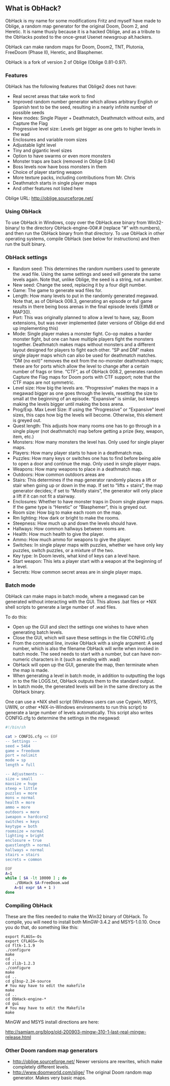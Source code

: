 ## What is ObHack?

ObHack is my name for some modifications Fritz and myself have made
to Oblige, a random map generator for the original Doom, Doom 2, and
Heretic. It is name thusly because it is a hacked Oblige, and as a tribute
to the ObHacks posted to the once-great Usenet newsgroup alt.hackers.

ObHack can make random maps for Doom, Doom2, TNT, Plutonia, FreeDoom (Phase 
II), Heretic, and Blasphemer. 

ObHack is a fork of version 2 of Oblige (Oblige 0.81-0.97). 

### Features

ObHack has the following features that Oblige2 does not have:

* Real secret areas that take work to find
* Improved random number generator which allows arbitrary English or 
  Spanish text to be the seed, resulting in a nearly infinite number of 
  possible seeds
* New modes: Single Player + Deathmatch, Deathmatch without exits, and 
  Capture the Flag
* Progressive level size: Levels get bigger as one gets to higher levels 
  in the wad
* Enclosures and variable room sizes
* Adjustable light level
* Tiny and gigantic level sizes
* Option to have swarms or even more monsters
* Monster traps are back (removed in Oblige 0.94)
* Boss levels now have boss monsters in them
* Choice of player starting weapon
* More texture packs, including contributions from Mr. Chris
* Deathmatch starts in single player maps
* And other features not listed here 

Oblige URL: http://oblige.sourceforge.net/

### Using ObHack

To use ObHack in Windows, copy over the ObHack.exe binary from Win32-binary/
to the directory ObHack-engine-00#.# (replace “#” with numbers), and then
run the ObHack binary from that directory. To use ObHack in other operating
systems, compile ObHack (see below for instructions) and then run the built
binary.

### ObHack settings

* Random seed: This determines the random numbers used to generate the 
  .wad file. Using the same settings and seed will generate the same
  levels again. Note that, unlike Oblige, the seed is a string, not a
  number.  
* New seed: Change the seed, replacing it by a four digit number.
* Game: The game to generate wad files for.
* Length: How many levels to put in the randomly generated megawad.  Note
  that, as of ObHack 008.3, generating an episode or full game results
  in there being boss arenas in the final episode levels (E#M8 or MAP30).
* Port: This was originally planned to allow a level to have, say, Boom
  extensions, but was never implemented (later versions of Oblige did end
  up implementing this)
* Mode: Single player makes a monster fight.  Co-op makes a harder monster
  fight, but one can have multiple players fight the monsters together.
  Deathmatch makes maps without monsters and a different layout designed
  for players to fight each other. “SP and DM” makes single player maps
  which can also be used for deathmatch matches.  “DM (no exit)” removes
  the exit from the no-monster deathmatch maps; these are for ports which
  allow the level to change after a certain number of frags or time.
  “CTF”, as of ObHack 008.2, generates random Capture the Flag maps for 
  Doom ports with CTF support; note that the CTF maps are not symmetric.
* Level size: How big the levels are. “Progressive” makes the maps in a
  megawad bigger as one goes through the levels, resetting the size to small
  at the beginning of an episode. “Expansive” is similar, but keeps making
  the levels bigger until making the boss arena.  
* Prog/Exp. Max Level Size: If using the “Progressive” or “Expansive” level
  sizes, this caps how big the levels will become.  Otherwise, this element
  is greyed out.
* Quest length: This adjusts how many rooms one has to go through in a
  single player (not deathmatch) map before getting a prize (key, weapon, 
  item, etc.)  
* Monsters: How many monsters the level has.  Only used for single player
  maps.
* Players: How many player starts to have in a deathmatch map.
* Puzzles: How many keys or switches one has to find before being able to
  open a door and continue the map.  Only used in single player maps.
* Weapons: How many weapons to place in a deathmatch map.
* Outdoors: How common outdoors areas are
* Stairs: This determines if the map generator randomly places a lift or 
  stair when going up or down in the map.  If set to “lifts + stairs”, the
  map generator decides; if set to “Mostly stairs”, the generator will 
  only place a lift if it can not fit a stairway.
* Enclosures: Whether to have monster traps in Doom single player maps.  If
  the game type is “Heretic” or “Blasphemer”, this is greyed out.
* Room size: How big to make each room on the map.  
* Rm lighting: How dark or bright to make the rooms.
* Steepness: How much up and down the levels should have.  
* Hallways: How common hallways between rooms are.
* Health: How much health to give the player.
* Ammo: How much ammo for weapons to give the player.
* Switches: In single player maps with puzzles, whether we have only key 
  puzzles, switch puzzles, or a mixture of the two.
* Key type: In Doom levels, what kind of keys can a level have.
* Start weapon: This lets a player start with a weapon at the beginning of
  a level.
* Secrets: How common secret areas are in single player maps.

### Batch mode

ObHack can make maps in batch mode, where a megawad can be generated
without interacting with the GUI.  This allows .bat files or *NIX shell
scripts to generate a large number of .wad files.

To do this:

* Open up the GUI and slect the settings one wishes to have when generating
  batch levels.
* Close the GUI, which will save these settings in the file CONFIG.cfg
* From the command line, invoke ObHack with a single argument: A seed
  number, which is also the filename ObHack will write when invoked in
  batch mode.  The seed needs to start with a number, but can have non-numeric
  characters in it (such as ending with .wad)
* ObHack will open up the GUI, generate the map, then terminate when the map 
  is made.
* When generating a level in batch mode, in addition to outputting 
  the logs in to the file LOGS.txt, ObHack outputs them to the 
  standard output.
* In batch mode, the generated levels will be in the same directory
  as the ObHack binary.

One can use a *NIX shell script (Windows users can use Cygwin, MSYS, 
UWIN, or other *NIX-in-Windows environments to run this script) to 
generate a large number of levels automatically.  This script also writes
CONFIG.cfg to determine the settings in the megawad:

```bash
#!/bin/sh

cat > CONFIG.cfg << EOF
-- Settings --
seed = 5464
game = freedoom
port = nolimit
mode = sp
length = full

-- Adjustments --
size = small
maxsize = huge
steep = little
puzzles = more
mons = normal
health = more
ammo = more
outdoors = more
iweapon = hardcore2
switches = keys
keytype = both
roomsize = normal
lighting = bright
enclosure = true
questlength = normal
hallways = normal
stairs = stairs
secrets = common

EOF
A=1
while [ $A -lt 10000 ] ; do
	./ObHack $A-FreeDoom.wad
	A=$( expr $A + 1 )
done
```

### Compiling ObHack

These are the files needed to make the Win32 binary of ObHack.  To compile, 
you will need to install both MinGW-3.4.2 and MSYS-1.0.10.  Once you do 
that, do something like this:

```
export FLAGS=-Os
export CFLAGS=-Os
cd fltk-1.1.9
./configure
make
cd ..
cd zlib-1.2.3
./configure
make
cd ..
cd glbsp-2.24-source
# You may have to edit the makefile
make
cd ..
cd ObHack-engine-*
cd gui
# You may have to edit the Makefile
make
```

MinGW and MSYS install directions are here:

http://samiam.org/blog/old-200903-mingw-310-1-last-real-mingw-release.html

### Other Doom random map generators

* http://oblige.sourceforge.net/ Newer versions are rewrites, which
  make completely different levels.
* http://www.doomworld.com/slige/ The original Doom random map generator.
  Makes very basic maps.

